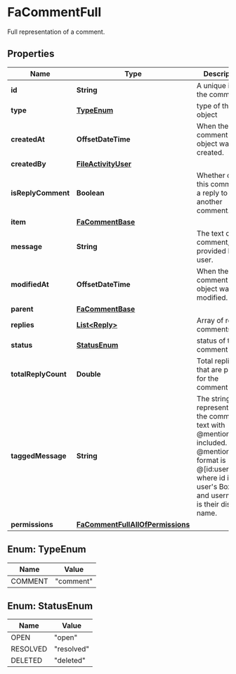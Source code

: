 

# FaCommentFull

Full representation of a comment.

## Properties

| Name | Type | Description | Notes |
|------------ | ------------- | ------------- | -------------|
|**id** | **String** | A unique id of the comment |  |
|**type** | [**TypeEnum**](#TypeEnum) | type of the object |  [optional] |
|**createdAt** | **OffsetDateTime** | When the comment object was created. |  [optional] |
|**createdBy** | [**FileActivityUser**](FileActivityUser.md) |  |  [optional] |
|**isReplyComment** | **Boolean** | Whether or not this comment is a reply to another comment. |  [optional] |
|**item** | [**FaCommentBase**](FaCommentBase.md) |  |  [optional] |
|**message** | **String** | The text of the comment, as provided by the user. |  [optional] |
|**modifiedAt** | **OffsetDateTime** | When the comment object was modified. |  [optional] |
|**parent** | [**FaCommentBase**](FaCommentBase.md) |  |  [optional] |
|**replies** | [**List&lt;Reply&gt;**](Reply.md) | Array of reply comments |  [optional] |
|**status** | [**StatusEnum**](#StatusEnum) | status of the comment |  [optional] |
|**totalReplyCount** | **Double** | Total replies that are present for the comment |  [optional] |
|**taggedMessage** | **String** | The string representing the comment text with @mentions included. @mention format is @[id:username] where id is user&#39;s Box ID and username is their display name. |  [optional] |
|**permissions** | [**FaCommentFullAllOfPermissions**](FaCommentFullAllOfPermissions.md) |  |  [optional] |



## Enum: TypeEnum

| Name | Value |
|---- | -----|
| COMMENT | &quot;comment&quot; |



## Enum: StatusEnum

| Name | Value |
|---- | -----|
| OPEN | &quot;open&quot; |
| RESOLVED | &quot;resolved&quot; |
| DELETED | &quot;deleted&quot; |



